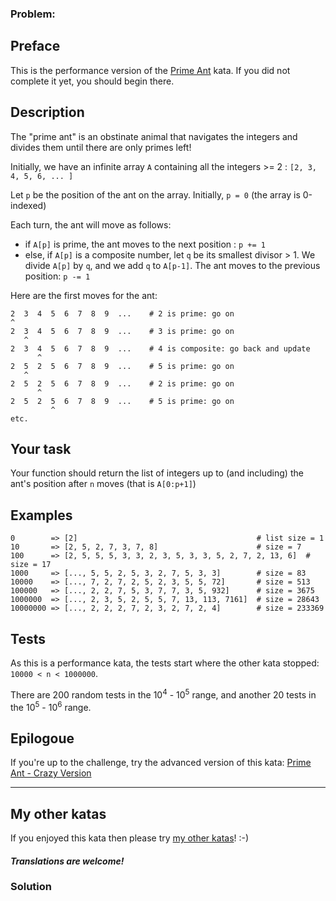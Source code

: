 ### Problem:
<h2 id="preface">Preface</h2>
<p>This is the performance version of the <a href="https://www.codewars.com/kata/prime-ant" target="_blank">Prime Ant</a> kata. If you did not complete it yet, you should begin there.</p>
<h2 id="description">Description</h2>
<p>The &quot;prime ant&quot; is an obstinate animal that navigates the integers and divides them until there are only primes left!</p>
<p>Initially, we have an infinite array <code>A</code> containing all the integers &gt;= 2 : <code>[2, 3, 4, 5, 6, ... ]</code></p>
<p>Let <code>p</code> be the position of the ant on the array. Initially, <code>p = 0</code> (the array is 0-indexed)</p>
<p>Each turn, the ant will move as follows:</p>
<ul>
<li>if <code>A[p]</code> is prime, the ant moves to the next position : <code>p += 1</code></li>
<li>else, if <code>A[p]</code> is a composite number, let <code>q</code> be its smallest divisor &gt; 1. We divide <code>A[p]</code> by <code>q</code>, and we add <code>q</code> to <code>A[p-1]</code>. The ant moves to the previous position: <code>p -= 1</code></li>
</ul>
<p>Here are the first moves for the ant:</p>
<pre><code>2  3  4  5  6  7  8  9  ...    # 2 is prime: go on
^
2  3  4  5  6  7  8  9  ...    # 3 is prime: go on
   ^
2  3  4  5  6  7  8  9  ...    # 4 is composite: go back and update
      ^
2  5  2  5  6  7  8  9  ...    # 5 is prime: go on
   ^
2  5  2  5  6  7  8  9  ...    # 2 is prime: go on
      ^
2  5  2  5  6  7  8  9  ...    # 5 is prime: go on
         ^
etc.</code></pre><h2 id="your-task">Your task</h2>
<p>Your function should return the list of integers up to (and including) the ant&apos;s position after <code>n</code> moves (that is <code>A[0:p+1]</code>)</p>
<h2 id="examples">Examples</h2>
<pre><code>0        =&gt; [2]                                        # list size = 1
10       =&gt; [2, 5, 2, 7, 3, 7, 8]                      # size = 7
100      =&gt; [2, 5, 5, 5, 3, 3, 2, 3, 5, 3, 3, 5, 2, 7, 2, 13, 6]  # size = 17
1000     =&gt; [..., 5, 5, 2, 5, 3, 2, 7, 5, 3, 3]        # size = 83
10000    =&gt; [..., 7, 2, 7, 2, 5, 2, 3, 5, 5, 72]       # size = 513
100000   =&gt; [..., 2, 2, 7, 5, 3, 7, 7, 3, 5, 932]      # size = 3675
1000000  =&gt; [..., 2, 3, 5, 2, 5, 5, 7, 13, 113, 7161]  # size = 28643
10000000 =&gt; [..., 2, 2, 2, 7, 2, 3, 2, 7, 2, 4]        # size = 233369</code></pre><h2 id="tests">Tests</h2>
<p>As this is a performance kata, the tests start where the other kata stopped: <code>10000 &lt; n &lt; 1000000</code>.</p>
<p>There are 200 random tests in the 10<sup>4</sup> - 10<sup>5</sup> range, and another 20 tests in the 10<sup>5</sup> - 10<sup>6</sup> range.</p>
<h2 id="epilogoue">Epilogoue</h2>
<p>If you&apos;re up to the challenge, try the advanced version of this kata: <a href="https://www.codewars.com/kata/prime-ant-crazy-version/" target="_blank">Prime Ant - Crazy Version</a></p>
<hr>
<h2 id="my-other-katas">My other katas</h2>
<p>If you enjoyed this kata then please try <a href="https://www.codewars.com/collections/katas-created-by-anter69" target="_blank">my other katas</a>! :-)</p>
<h4 id="translations-are-welcome"><em>Translations are welcome!</em></h4>

### Solution